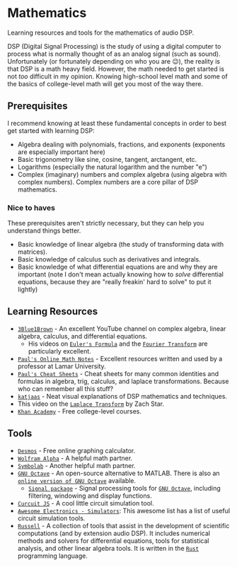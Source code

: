 # Mathematics
Learning resources and tools for the mathematics of audio DSP.

DSP (Digital Signal Processing) is the study of using a digital computer to process what is normally thought of as an analog signal (such as sound). Unfortunately (or fortunately depending on who you are 😉), the reality is that DSP is a math heavy field. However, the math needed to get started is not *too* difficult in my opinion. Knowing high-school level math and some of the basics of college-level math will get you most of the way there.

## Prerequisites
I recommend knowing at least these fundamental concepts in order to best get started with learning DSP:

- Algebra dealing with polynomials, fractions, and exponents (exponents are especially important here)
- Basic trigonometry like sine, cosine, tangent, arctangent, etc.
- Logarithms (especially the natural logarithm and the number "e")
- Complex (imaginary) numbers and complex algebra (using algebra with complex numbers). Complex numbers are a core pillar of DSP mathematics.

### Nice to haves

These prerequisites aren't strictly necessary, but they can help you understand things better.

- Basic knowledge of linear algebra (the study of transforming data with matrices).
- Basic knowledge of calculus such as derivatives and integrals.
- Basic knowledge of what differential equations are and why they are important (note I don't mean actually knowing how to *solve* differential equations, because they are "really freakin' hard to solve" to put it lightly)

## Learning Resources

- [`3Blue1Brown`] - An excellent YouTube channel on complex algebra, linear algebra, calculus, and differential equations.
  - His videos on [`Euler's Formula`] and the [`Fourier Transform`] are particularly excellent.
- [`Paul's Online Math Notes`] - Excellent resources written and used by a professor at Lamar University.
- [`Paul's Cheat Sheets`] - Cheat sheets for many common identities and formulas in algebra, trig, calculus, and laplace transformations. Because who can remember all this stuff?
- [`katjaas`] - Neat visual explanations of DSP mathematics and techniques.
- This video on the [`Laplace Transform`] by Zach Star.
- [`Khan Academy`] - Free college-level courses.

## Tools
- [`Desmos`] - Free online graphing calculator.
- [`Wolfram Alpha`] - A helpful math partner.
- [`Symbolab`] - Another helpful math partner.
- [`GNU Octave`] - An open-source alternative to MATLAB. There is also an [`online version of GNU Octave`] available.
  - [`Signal package`] - Signal processing tools for [`GNU Octave`], including filtering, windowing and display functions.
- [`Curcuit JS`] - A cool little circuit simulation tool.
- [`Awesome Electronics - Simulators`]: This awesome list has a list of useful circuit simulation tools.
- [`Russell`] - A collection of tools that assist in the development of scientific computations (and by extension audio DSP). It includes numerical methods and solvers for differential equations, tools for statistical analysis, and other linear algebra tools. It is written in the [`Rust`] programming language.

[`3Blue1Brown`]: https://www.youtube.com/channel/UCYO_jab_esuFRV4b17AJtAw
[`Euler's Formula`]: https://www.youtube.com/watch?v=mvmuCPvRoWQ
[`Fourier Transform`]: https://www.youtube.com/watch?v=spUNpyF58BY
[`Paul's Online Math Notes`]: https://tutorial.math.lamar.edu/
[`Paul's Cheat Sheets`]: https://tutorial.math.lamar.edu/Extras/CheatSheets_Tables.aspx
[`katjaas`]: http://www.katjaas.nl/home/home.html
[`Laplace Transform`]: https://www.youtube.com/watch?v=n2y7n6jw5d0
[`Khan Academy`]: https://www.khanacademy.org/math
[`Desmos`]: https://www.desmos.com/calculator
[`Wolfram Alpha`]: https://www.wolframalpha.com/
[`Symbolab`]: https://www.symbolab.com/
[`GNU Octave`]: https://www.gnu.org/software/octave/index
[`online version of GNU Octave`]: https://octave-online.net/
[`Signal package`]: https://octave.sourceforge.io/signal/index.html
[`Curcuit JS`]: https://www.falstad.com/circuit/circuitjs.html
[`Awesome Electronics - Simulators`]: https://github.com/kitspace/awesome-electronics#analog-and-mixed-signal-circuit-simulators
[`Russell`]: https://github.com/cpmech/russell
[`Rust`]: https://www.rust-lang.org/
